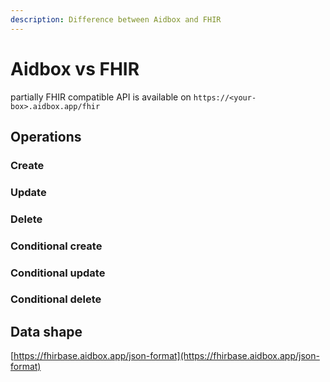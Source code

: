 ```yaml
---
description: Difference between Aidbox and FHIR
---
```


# Aidbox vs FHIR

partially FHIR compatible API is available on `https://<your-box>.aidbox.app/fhir` 

## Operations

### Create

### Update

### Delete

### Conditional create

### Conditional update

### Conditional delete

## Data shape

[https://fhirbase.aidbox.app/json-format](https://fhirbase.aidbox.app/json-format)

